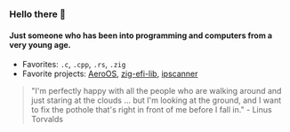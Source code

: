 ### Hello there 👋

#### Just someone who has been into programming and computers from a very young age.

- Favorites: `.c`, `.cpp`, `.rs`, `.zig`
- Favorite projects: [AeroOS](https://codeberg.org/Land/AeroOS), [zig-efi-lib](https://codeberg.org/Land/zig-efi-lib), [ipscanner](https://codeberg.org/Land/ipscanner)

> "I'm perfectly happy with all the people who are walking around and just staring at the clouds ... but I'm looking at the ground, and I want to fix the pothole that's right in front of me before I fall in." - Linus Torvalds

<!-- [![Discord Presence](https://lanyard.cnrad.dev/api/689560248197054562)](https://discord.com/users/689560248197054562) -->

